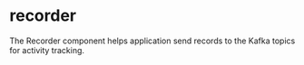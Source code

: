 # recorder
The Recorder component helps application send records to the Kafka topics for activity tracking.
